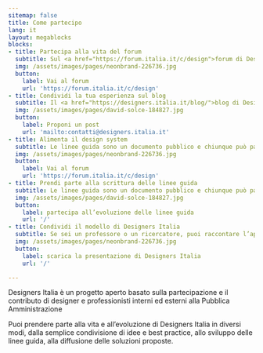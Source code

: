 ```yaml
---
sitemap: false
title: Come partecipo
lang: it
layout: megablocks
blocks:
- title: Partecipa alla vita del forum
  subtitle: Sul <a href="https://forum.italia.it/c/design">forum di Designers Italia</a> puoi fare proposte, avanzare <a href="https://forum.italia.it/c/design/feedback-community">idee e suggerimenti</a>, segnalare best practice o <a href="https://forum.italia.it/c/design/esempi-linee-guida">esempi di applicazione</a> delle linee guida, discutere i temi legati al <a href="https://forum.italia.it/c/design/service">service design</a>, al <a href="https://forum.italia.it/c/design/content">content design</a>, alla <a href="https://forum.italia.it/c/design/user-interface">user interface</a> e alla <a href="https://forum.italia.it/c/design/user-research">user research</a>. 
  img: /assets/images/pages/neonbrand-226736.jpg
  button:
    label: Vai al forum
    url: 'https://forum.italia.it/c/design'
- title: Condividi la tua esperienza sul blog
  subtitle: Il <a href="https://designers.italia.it/blog/">blog di Designers Italia</a> raccoglie case history relativi ai servizi pubblici o esperienze di trasformazione digitale che ben si applicano al mondo dei servizi pubblici. Il blog è aperto al contributo di designer e professionisti che abbiano un’esperienza significativa sul <b>design dei servizi pubblici</b> e che vogliano condividerla.<br>Se vuoi proporre un contributo scrivi all’indirizzo <a href="mailto:contatti@designers.italia.it">contatti@designers.italia.it</a> con <b>un abstract</b> della tua proposta e <b>un link</b> alla tua biografia o al tuo profilo. Valuteremo le proposte e ti contatteremo nel caso in cui decideremo di pubblicarla.
  img: /assets/images/pages/david-solce-184827.jpg
  button:
    label: Proponi un post
    url: 'mailto:contatti@designers.italia.it'
- title: Alimenta il design system
  subtitle: Le linee guida sono un documento pubblico e chiunque può partecipare al processo di revisione e aggiornamento proponendo modifiche e nuovi contenuti.<br>Grazie ad un <i>repository</i> pubblico su GitHub è possibile seguirne lo sviluppo, proporre correzioni o partecipare alla stesura di nuove versioni (seguendo le regole di questa Style guide). Per farlo, si devono usare gli strumenti collaborativi di GitHub, in particolare le <i>issues</i> (per le discussioni) e le <i>pull request</i> (per le proposte di modifica). 
  img: /assets/images/pages/neonbrand-226736.jpg
  button:
    label: Vai al forum
    url: 'https://forum.italia.it/c/design'
- title: Prendi parte alla scrittura delle linee guida
  subtitle: Le linee guida sono un documento pubblico e chiunque può partecipare al processo di revisione e aggiornamento <b>proponendo modifiche</b> e nuovi contenuti.<br>Grazie ad un <i>repository</i> pubblico su GitHub è possibile seguirne lo sviluppo, proporre correzioni o <b>partecipare alla stesura</b> di nuove versioni (seguendo le regole di questa <i>Style guide</i>). Per farlo, si devono usare gli strumenti collaborativi di GitHub, in particolare le <i>issues</i> (per le discussioni) e le <i>pull request</i> (per le proposte di modifica).
  img: /assets/images/pages/david-solce-184827.jpg
  button:
    label: partecipa all’evoluzione delle linee guida
    url: '/'
- title: Condividi il modello di Designers Italia
  subtitle: Se sei un professore o un ricercatore, puoi raccontare l’approccio di Designers Italia come esempio di progettazione di servizi digitali in ambito pubblico, e organizzare <b>workshop</b> sperimentando con i nostri strumenti e risorse.
  img: /assets/images/pages/neonbrand-226736.jpg
  button:
    label: scarica la presentazione di Designers Italia
    url: '/'

---
```


Designers Italia è un progetto aperto basato sulla partecipazione e il contributo di designer e professionisti interni ed esterni alla Pubblica Amministrazione


Puoi prendere parte alla vita e all’evoluzione di Designers Italia in diversi modi, dalla semplice condivisione di idee e best practice, allo sviluppo delle linee guida, alla diffusione delle soluzioni proposte. 